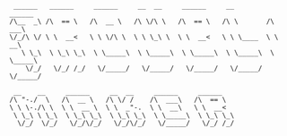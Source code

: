 ```
 ______   ______     ______     __  __     ______     __         ______    
/\__  _\ /\  == \   /\  __ \   /\ \/\ \   /\  == \   /\ \       /\  ___\   
\/_/\ \/ \ \  __<   \ \ \/\ \  \ \ \_\ \  \ \  __<   \ \ \____  \ \  __\   
   \ \_\  \ \_\ \_\  \ \_____\  \ \_____\  \ \_____\  \ \_____\  \ \_____\ 
    \/_/   \/_/ /_/   \/_____/   \/_____/   \/_____/   \/_____/   \/_____/ 
                                                                           
 __    __     ______     __  __     ______     ______                      
/\ "-./  \   /\  __ \   /\ \/ /    /\  ___\   /\  == \                     
\ \ \-./\ \  \ \  __ \  \ \  _"-.  \ \  __\   \ \  __<                     
 \ \_\ \ \_\  \ \_\ \_\  \ \_\ \_\  \ \_____\  \ \_\ \_\                   
  \/_/  \/_/   \/_/\/_/   \/_/\/_/   \/_____/   \/_/ /_/                   
  
```

<!--
**toastsgithub/toastsgithub** is a ✨ _special_ ✨ repository because its `README.md` (this file) appears on your GitHub profile.

Here are some ideas to get you started:

- 🔭 I’m currently working on ...
- 🌱 I’m currently learning ...
- 👯 I’m looking to collaborate on ...
- 🤔 I’m looking for help with ...
- 💬 Ask me about ...
- 📫 How to reach me: ...
- 😄 Pronouns: ...
- ⚡ Fun fact: ...
-->
